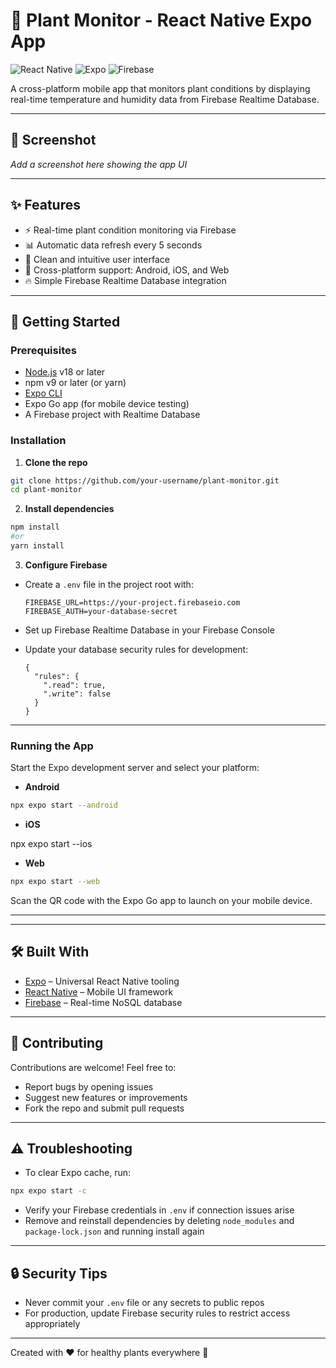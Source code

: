 # 🌿 Plant Monitor - React Native Expo App

![React Native](https://img.shields.io/badge/react_native-%2320232a.svg?style=for-the-badge&logo=react&logoColor=%2361DAFB)
![Expo](https://img.shields.io/badge/expo-1C1E24?style=for-the-badge&logo=expo&logoColor=#D04A37)
![Firebase](https://img.shields.io/badge/Firebase-039BE5?style=for-the-badge&logo=Firebase&logoColor=white)

A cross-platform mobile app that monitors plant conditions by displaying real-time temperature and humidity data from Firebase Realtime Database.

---

## 📸 Screenshot

*Add a screenshot here showing the app UI*

---

## ✨ Features

- ⚡ Real-time plant condition monitoring via Firebase  
- 📊 Automatic data refresh every 5 seconds  
- 🌱 Clean and intuitive user interface  
- 📱 Cross-platform support: Android, iOS, and Web  
- 🔥 Simple Firebase Realtime Database integration

---

## 🚀 Getting Started

### Prerequisites

- [Node.js](https://nodejs.org/) v18 or later  
- npm v9 or later (or yarn)  
- [Expo CLI](https://docs.expo.dev/get-started/installation/)  
- Expo Go app (for mobile device testing)  
- A Firebase project with Realtime Database

### Installation

1. **Clone the repo**

```bash 
git clone https://github.com/your-username/plant-monitor.git
cd plant-monitor
```

2. **Install dependencies**
```bash
npm install 
#or
yarn install
```

3. **Configure Firebase**

- Create a `.env` file in the project root with:

  ```
  FIREBASE_URL=https://your-project.firebaseio.com
  FIREBASE_AUTH=your-database-secret
  ```

- Set up Firebase Realtime Database in your Firebase Console  
- Update your database security rules for development:

  ```
  {
    "rules": {
      ".read": true,
      ".write": false
    }
  }
  ```

---

### Running the App

Start the Expo development server and select your platform:

- **Android**

```bash
npx expo start --android
```
- **iOS**

npx expo start --ios

- **Web**

```bash
npx expo start --web
```
Scan the QR code with the Expo Go app to launch on your mobile device.

---

---

## 🛠️ Built With

- [Expo](https://expo.dev/) – Universal React Native tooling  
- [React Native](https://reactnative.dev/) – Mobile UI framework  
- [Firebase](https://firebase.google.com/) – Real-time NoSQL database  

---

## 🤝 Contributing

Contributions are welcome! Feel free to:

- Report bugs by opening issues  
- Suggest new features or improvements  
- Fork the repo and submit pull requests  

---

## ⚠️ Troubleshooting

- To clear Expo cache, run:

```bash
npx expo start -c
```

- Verify your Firebase credentials in `.env` if connection issues arise  
- Remove and reinstall dependencies by deleting `node_modules` and `package-lock.json` and running install again

---

## 🔒 Security Tips

- Never commit your `.env` file or any secrets to public repos  
- For production, update Firebase security rules to restrict access appropriately  

---


Created with ❤️ for healthy plants everywhere 🌱







